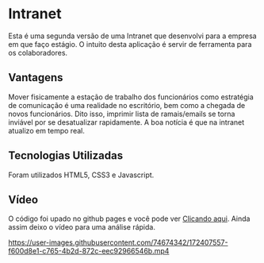 # Intranet
Esta é uma segunda versão de uma Intranet que desenvolvi para a empresa em que faço estágio. O intuito desta aplicação é servir de ferramenta para os colaboradores.
## Vantagens
Mover fisicamente a estação de trabalho dos funcionários como estratégia de comunicação é uma realidade no escritório, bem como a chegada de novos funcionários.
Dito isso, imprimir lista de ramais/emails se torna inviável por se desatualizar rapidamente. A boa notícia é que na intranet atualizo em tempo real.

## Tecnologias Utilizadas
Foram utilizados HTML5, CSS3 e Javascript.

## Vídeo
O código foi upado no github pages e você pode ver [Clicando aqui](edsonbmj.github.io/intranet). Ainda assim deixo o vídeo para uma análise rápida.

https://user-images.githubusercontent.com/74674342/172407557-f600d8e1-c765-4b2d-872c-eec92966546b.mp4

